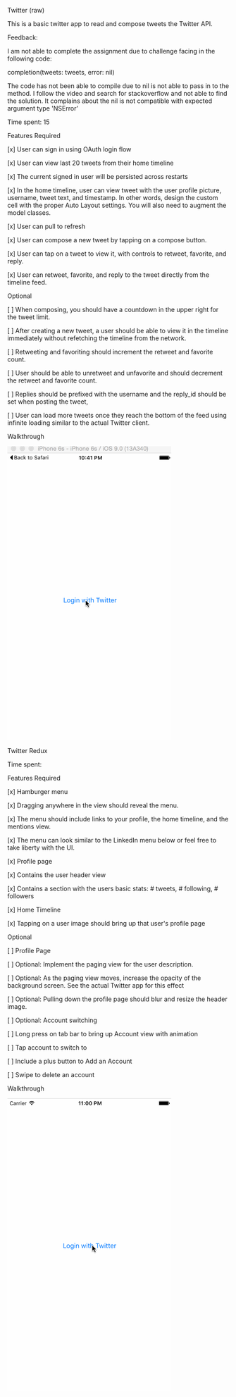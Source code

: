 Twitter (raw)

This is a basic twitter app to read and compose tweets the Twitter API.

Feedback:

I am not able to complete the assignment due to challenge facing in the following code:

completion(tweets: tweets, error: nil)

The code has not been able to compile due to nil is not able to pass in to the method. I follow the video and search for stackoverflow and not able to find the solution. It complains about the nil is not compatible with expected argument type 'NSError'

Time spent: 15 

Features
Required

[x] User can sign in using OAuth login flow

[x] User can view last 20 tweets from their home timeline

[x] The current signed in user will be persisted across restarts

[x] In the home timeline, user can view tweet with the user profile picture, username, tweet text, and timestamp. In other words, design the custom cell with the proper Auto Layout settings. You will also need to augment the model classes.

[x] User can pull to refresh

[x] User can compose a new tweet by tapping on a compose button.

[x] User can tap on a tweet to view it, with controls to retweet, favorite, and reply.

[x] User can retweet, favorite, and reply to the tweet directly from the timeline feed.

Optional

[ ] When composing, you should have a countdown in the upper right for the tweet limit.

[ ] After creating a new tweet, a user should be able to view it in the timeline immediately without refetching the timeline from the network.

[ ] Retweeting and favoriting should increment the retweet and favorite count.

[ ] User should be able to unretweet and unfavorite and should decrement the retweet and favorite count.

[ ] Replies should be prefixed with the username and the reply_id should be set when posting the tweet,

[ ] User can load more tweets once they reach the bottom of the feed using infinite loading similar to the actual Twitter client.

Walkthrough

![Alt text](https://github.com/cassiomo/IOSTwitter/blob/master/iostwitter.gif "iostwitter.gif")


Twitter Redux

Time spent:  

Features
Required

[x] Hamburger menu

[x] Dragging anywhere in the view should reveal the menu.

[x] The menu should include links to your profile, the home timeline, and the mentions view.

[x] The menu can look similar to the LinkedIn menu below or feel free to take liberty with the UI.

[x] Profile page

[x] Contains the user header view

[x] Contains a section with the users basic stats: # tweets, # following, # followers

[x] Home Timeline

[x] Tapping on a user image should bring up that user's profile page

Optional

[ ] Profile Page

[ ] Optional: Implement the paging view for the user description.

[ ] Optional: As the paging view moves, increase the opacity of the background screen. See the actual Twitter app for this effect

[ ] Optional: Pulling down the profile page should blur and resize the header image.

[ ] Optional: Account switching

[ ] Long press on tab bar to bring up Account view with animation

[ ] Tap account to switch to

[ ] Include a plus button to Add an Account

[ ] Swipe to delete an account

Walkthrough

![Alt text](https://github.com/cassiomo/IOSTwitter/blob/master/iostwitterredux.gif "iostwitterredux.gif")
